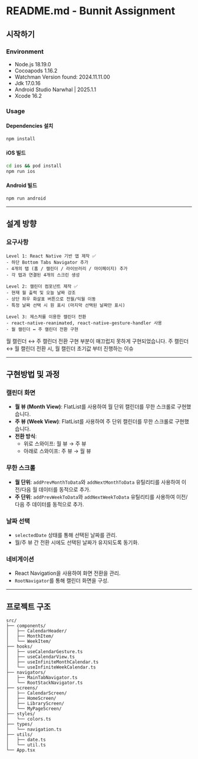# README.md - Bunnit Assignment

## 시작하기

### Environment

- Node.js 18.19.0
- Cocoapods 1.16.2
- Watchman Version found: 2024.11.11.00
- Jdk 17.0.16
- Android Studio Narwhal | 2025.1.1
- Xcode 16.2

### Usage

#### Dependencies 설치

```bash
npm install
```

#### iOS 빌드

```bash
cd ios && pod install
npm run ios
```

#### Android 빌드

```bash
npm run android
```

---

## 설계 방향

### 요구사항

```
Level 1: React Native 기반 앱 제작 ✅
- 하단 Bottom Tabs Navigator 추가
- 4개의 탭 (홈 / 캘린더 / 라이브러리 / 마이페이지) 추가
- 각 탭과 연결된 4개의 스크린 생성

Level 2: 캘린더 컴포넌트 제작 ✅
- 현재 월 출력 및 오늘 날짜 강조
- 상단 좌우 화살표 버튼으로 전월/익월 이동
- 특정 날짜 선택 시 원 표시 (마지막 선택된 날짜만 표시)

Level 3: 제스처를 이용한 캘린더 전환
- react-native-reanimated, react-native-gesture-handler 사용
- 월 캘린더 ↔ 주 캘린더 전환 구현
```

월 캘린더 ↔ 주 캘린더 전환 구현 부분이 매끄럽지 못하게 구현되었습니다.
주 캘린더 ↔ 월 캘린더 전환 시,
월 캘린더 초기값 부터 진행하는 이슈

---

## 구현방법 및 과정

### 캘린더 화면

- **월 뷰 (Month View)**: FlatList를 사용하여 월 단위 캘린더를 무한 스크롤로 구현했습니다.
- **주 뷰 (Week View)**: FlatList를 사용하여 주 단위 캘린더를 무한 스크롤로 구현했습니다.
- **전환 방식**:
  - 위로 스와이프: 월 뷰 → 주 뷰
  - 아래로 스와이프: 주 뷰 → 월 뷰

### 무한 스크롤

- **월 단위**: `addPrevMonthToData`와 `addNextMonthToData` 유틸리티를 사용하여 이전/다음 월 데이터를 동적으로 추가.
- **주 단위**: `addPrevWeekToData`와 `addNextWeekToData` 유틸리티를 사용하여 이전/다음 주 데이터를 동적으로 추가.

### 날짜 선택

- `selectedDate` 상태를 통해 선택된 날짜를 관리.
- 월/주 뷰 간 전환 시에도 선택된 날짜가 유지되도록 동기화.

### 네비게이션

- React Navigation을 사용하여 화면 전환을 관리.
- `RootNavigator`를 통해 캘린더 화면을 구성.

---

## 프로젝트 구조

```plaintext
src/
├── components/
│   ├── CalendarHeader/
│   ├── MonthItem/
│   └── WeekItem/
├── hooks/
│   ├── useCalendarGesture.ts
│   ├── useCalendarView.ts
│   ├── useInfiniteMonthCalendar.ts
│   └── useInfiniteWeekCalendar.ts
├── navigators/
│   ├── MainTabNavigator.ts
│   └── RootStackNavigator.ts
├── screens/
│   ├── CalendarScreen/
│   ├── HomeScreen/
│   ├── LibraryScreen/
│   └── MyPageScreen/
├── styles/
│   └── colors.ts
├── types/
│   └── navigation.ts
├── utils/
│   ├── date.ts
│   └── util.ts
└── App.tsx
```
